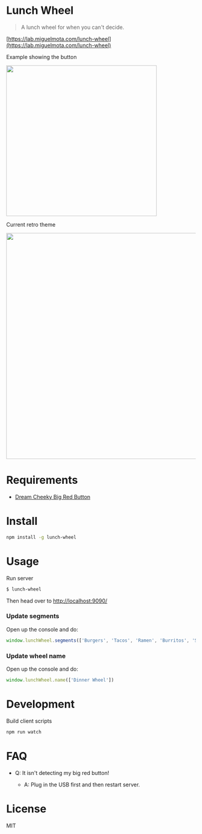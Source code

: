 # Lunch Wheel

> A lunch wheel for when you can't decide.

[https://lab.miguelmota.com/lunch-wheel](https://lab.miguelmota.com/lunch-wheel)

Example showing the button

<img src="./screencast_button.gif" width="400">

Current retro theme

<img src="./screencast_retro.gif" width="600">

# Requirements

- [Dream Cheeky Big Red Button](http://dreamcheeky.com/big-red-button)

# Install

```bash
npm install -g lunch-wheel
```

# Usage

Run server

```bash
$ lunch-wheel
```

Then head over to [http://localhost:9090/](http://localhost:9090/)

### Update segments

Open up the console and do:

```javascript
window.lunchWheel.segments(['Burgers', 'Tacos', 'Ramen', 'Burritos', 'Seafood', 'Salad'])
```

### Update wheel name

Open up the console and do:

```javascript
window.lunchWheel.name(['Dinner Wheel'])
```

# Development

Build client scripts

```bash
npm run watch
```

# FAQ

- Q: It isn't detecting my big red button!

  - A: Plug in the USB first and then restart server.

# License

MIT
